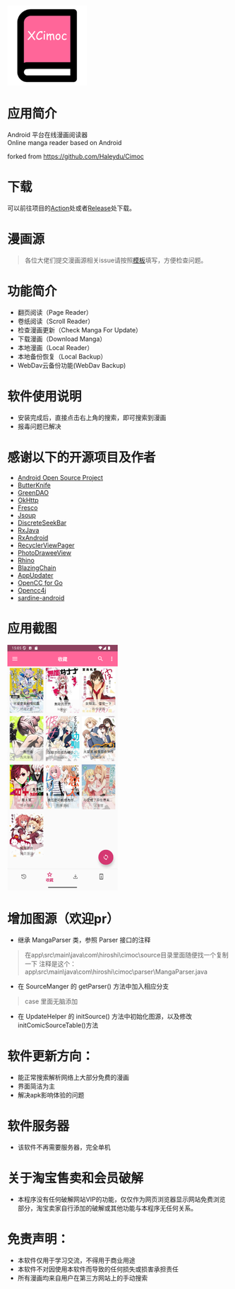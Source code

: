 <img src="./screenshot/xcimoc.png" width="180">

# 应用简介

Android 平台在线漫画阅读器\
Online manga reader based on Android

forked from https://github.com/Haleydu/Cimoc

# 下载

可以前往项目的[Action](https://github.com/xyrlsz/Cimoc/actions)处或者[Release](https://github.com/xyrlsz/Cimoc/releases)处下载。

# 漫画源

<!-- > 漫画源工作情况可以在[project](https://github.com/xyrlsz/Cimoc/projects/1)中进行查看，请尽量不要重复issues -->
> 各位大佬们提交漫画源相关issue请按照[模板](.github/ISSUE_TEMPLATE/comic-source-issues.md)填写，方便检查问题。

# 功能简介

- 翻页阅读（Page Reader）
- 卷纸阅读（Scroll Reader）
- 检查漫画更新（Check Manga For Update）
- 下载漫画（Download Manga）
- 本地漫画（Local Reader）
- 本地备份恢复（Local Backup）
- WebDav云备份功能(WebDav Backup)

# 软件使用说明

- 安装完成后，直接点击右上角的搜索，即可搜索到漫画
- 报毒问题已解决

# 感谢以下的开源项目及作者

- [Android Open Source Project](http://source.android.com/)
- [ButterKnife](https://github.com/JakeWharton/butterknife)
- [GreenDAO](https://github.com/greenrobot/greenDAO)
- [OkHttp](https://github.com/square/okhttp)
- [Fresco](https://github.com/facebook/fresco)
- [Jsoup](https://github.com/jhy/jsoup)
- [DiscreteSeekBar](https://github.com/AnderWeb/discreteSeekBar)
- [RxJava](https://github.com/ReactiveX/RxJava)
- [RxAndroid](https://github.com/ReactiveX/RxAndroid)
- [RecyclerViewPager](https://github.com/lsjwzh/RecyclerViewPager)
- [PhotoDraweeView](https://github.com/ongakuer/PhotoDraweeView)
- [Rhino](https://github.com/mozilla/rhino)
- [BlazingChain](https://github.com/tommyettinger/BlazingChain)
- [AppUpdater](https://gitee.com/jenly1314/AppUpdater)
- [OpenCC for Go](https://github.com/longbridge/opencc)
- [Opencc4j](https://github.com/houbb/opencc4j)
- [sardine-android](https://github.com/thegrizzlylabs/sardine-android)

# 应用截图

<img src="./screenshot/02.png" width="250">

# 增加图源（欢迎pr）

- 继承 MangaParser 类，参照 Parser 接口的注释

> 在app\src\main\java\com\hiroshi\cimoc\source目录里面随便找一个复制一下
> 注释是这个：app\src\main\java\com\hiroshi\cimoc\parser\MangaParser.java
<!-- - （可选）继承 MangaCategory 类，参照 Category 接口的注释
> 这个没什么大用的感觉，个人不常用，直接删掉不会有什么影响 -->

- 在 SourceManger 的 getParser() 方法中加入相应分支

> case 里面无脑添加

- 在 UpdateHelper 的 initSource() 方法中初始化图源，以及修改initComicSourceTable()方法

# 软件更新方向：

- 能正常搜索解析网络上大部分免费的漫画
- 界面简洁为主
- 解决apk影响体验的问题

# 软件服务器

- 该软件不再需要服务器，完全单机

# 关于淘宝售卖和会员破解

- 本程序没有任何破解网站VIP的功能，仅仅作为网页浏览器显示网站免费浏览部分，淘宝卖家自行添加的破解或其他功能与本程序无任何关系。

# 免责声明：
- 本软件仅用于学习交流，不得用于商业用途
- 本软件不对因使用本软件而导致的任何损失或损害承担责任
- 所有漫画均来自用户在第三方网站上的手动搜索

